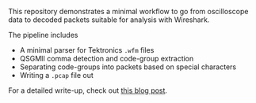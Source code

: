 This repository demonstrates a minimal workflow to go from oscilloscope data to
decoded packets suitable for analysis with Wireshark.

The pipeline includes
- A minimal parser for Tektronics `.wfm` files
- QSGMII comma detection and code-group extraction
- Separating code-groups into packets based on special characters
- Writing a `.pcap` file out

For a detailed write-up, check out
[this blog post](https://www.mattkeeter.com/blog/2022-08-11-udp/).
